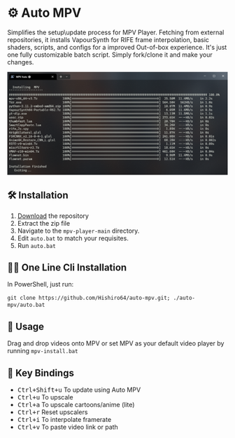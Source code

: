 # ⚙ Auto MPV 

Simplifies the setup\update process for MPV Player. Fetching from external repositories, it installs VapourSynth for RIFE frame interpolation, basic shaders, scripts, and configs for a improved Out-of-box experience. It's just one fully customizable batch script. Simply fork/clone it and make your changes.

![image](./preview.png)

## 🛠️ Installation
 1. [Download](https://github.com/Hishiro64/mpv-player/archive/refs/heads/main.zip) the repository
 2. Extract the zip file
 3. Navigate to the `mpv-player-main` directory.
 4. Edit ``auto.bat`` to match your requisites.
 5. Run ``auto.bat``

## 🏃‍♂️ One Line Cli Installation
  In PowerShell, just run:

  ````
  git clone https://github.com/Hishiro64/auto-mpv.git; ./auto-mpv/auto.bat
  ````

## 👀 Usage
   Drag and drop videos onto MPV or set MPV as your default video player by running ``mpv-install.bat``

## 🎹 Key Bindings
 - <kbd>Ctrl+Shift+u</kbd> To update using Auto MPV
 - <kbd>Ctrl+u</kbd> To upscale
 - <kbd>Ctrl+a</kbd> To upscale cartoons/anime (lite)
 - <kbd>Ctrl+r</kbd> Reset upscalers
 - <kbd>Ctrl+i</kbd> To interpolate framerate
 - <kbd>Ctrl+v</kbd> To paste video link or path

